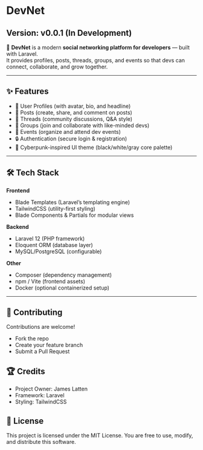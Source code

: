 # DevNet
## Version: v0.0.1 (In Development)

🚀 **DevNet** is a modern **social networking platform for developers** — built with Laravel.  
It provides profiles, posts, threads, groups, and events so that devs can connect, collaborate, and grow together.

---

## ✨ Features
- 👤 User Profiles (with avatar, bio, and headline)
- 📝 Posts (create, share, and comment on posts)
- 💬 Threads (community discussions, Q&A style)
- 👥 Groups (join and collaborate with like-minded devs)
- 📅 Events (organize and attend dev events)
- 🔒 Authentication (secure login & registration)
- 🎨 Cyberpunk-inspired UI theme (black/white/gray core palette)

---

## 🛠️ Tech Stack
**Frontend**
- Blade Templates (Laravel’s templating engine)
- TailwindCSS (utility-first styling)
- Blade Components & Partials for modular views

**Backend**
- Laravel 12 (PHP framework)
- Eloquent ORM (database layer)
- MySQL/PostgreSQL (configurable)

**Other**
- Composer (dependency management)
- npm / Vite (frontend assets)
- Docker (optional containerized setup)

---

## 🤝 Contributing
Contributions are welcome!
- Fork the repo
- Create your feature branch
- Submit a Pull Request

## 🏆 Credits
- Project Owner: James Latten
- Framework: Laravel
- Styling: TailwindCSS

## 📜 License
This project is licensed under the MIT License.
You are free to use, modify, and distribute this software.
